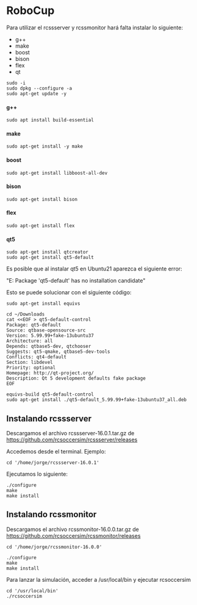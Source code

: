 # RoboCup

Para utilizar el rcssserver y rcssmonitor hará falta instalar lo siguiente:

- g++
- make
- boost
- bison
- flex
- qt

```
sudo -i
sudo dpkg --configure -a
sudo apt-get update -y
```

#### g++

```
sudo apt install build-essential
```

#### make

```
sudo apt-get install -y make
```

#### boost

```
sudo apt-get install libboost-all-dev
```

#### bison

```
sudo apt-get install bison
```

#### flex

```
sudo apt-get install flex
```

#### qt5

```
sudo apt-get install qtcreator
sudo apt-get install qt5-default
```

Es posible que al instalar qt5 en Ubuntu21 aparezca el siguiente error:

"E: Package 'qt5-default' has no installation candidate"

Esto se puede solucionar con el siguiente código:

```
sudo apt-get install equivs

cd ~/Downloads
cat <<EOF > qt5-default-control
Package: qt5-default
Source: qtbase-opensource-src
Version: 5.99.99+fake-13ubuntu37
Architecture: all
Depends: qtbase5-dev, qtchooser
Suggests: qt5-qmake, qtbase5-dev-tools
Conflicts: qt4-default
Section: libdevel
Priority: optional
Homepage: http://qt-project.org/
Description: Qt 5 development defaults fake package
EOF

equivs-build qt5-default-control
sudo apt-get install ./qt5-default_5.99.99+fake-13ubuntu37_all.deb
```

## Instalando rcssserver

Descargamos el archivo rcssserver-16.0.1.tar.gz de https://github.com/rcsoccersim/rcssserver/releases

Accedemos desde el terminal. Ejemplo:

```
cd '/home/jorge/rcssserver-16.0.1'
```

Ejecutamos lo siguiente:

```
./configure
make
make install
```

## Instalando rcssmonitor

Descargamos el archivo rcssmonitor-16.0.0.tar.gz de https://github.com/rcsoccersim/rcssmonitor/releases

```
cd '/home/jorge/rcssmonitor-16.0.0'
```

```
./configure
make
make install
```

Para lanzar la simulación, acceder a /usr/local/bin y ejecutar rcsoccersim

```
cd '/usr/local/bin'
./rcsoccersim
```

